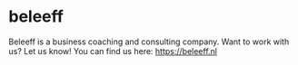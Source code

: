 # beleeff
Beleeff is a business coaching and consulting company. Want to work with us? Let us know!
You can find us here: https://beleeff.nl
